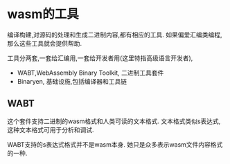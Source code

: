 # wasm的工具

编译构建,对源码的处理和生成二进制内容,都有相应的工具.
如果偏爱汇编类编程,那么这些工具就会提供帮助.

工具分两套,一套给汇编用,一套给开发者用(这里特指高级语言开发者),

- WABT,WebAssembly Binary Toolkit, 二进制工具套件
- Binaryen, 基础设施,包括编译器和工具链

## WABT

这个套件支持二进制的wasm格式和人类可读的文本格式.
文本格式类似s表达式,这种文本格式可用于分析和调试.

WABT支持的s表达式格式并不是wasm本身.
她只是众多表示wasm文件内容格式的一种.
